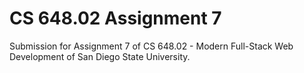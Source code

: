 # CS 648.02 Assignment 7

Submission for Assignment 7 of CS 648.02 - Modern Full-Stack Web Development of San Diego State University.
